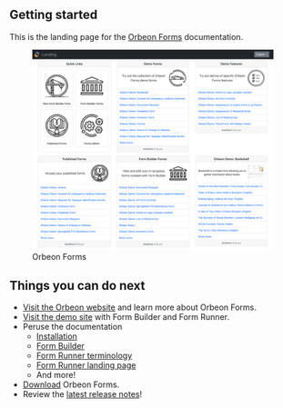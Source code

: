 ## Getting started

This is the landing page for the [Orbeon Forms](https://www.orbeon.com/) documentation.

<figure>
    <picture>
        <img src="/form-runner/images/landing-form-data-card.png">
    </picture>
    <figcaption>Orbeon Forms</figcaption>
</figure>

## Things you can do next

- [Visit the Orbeon website](https://www.orbeon.com/) and learn more about Orbeon Forms.
- [Visit the demo site](https://demo.orbeon.com/demo/) with Form Builder and Form Runner.
- Peruse the documentation
    - [Installation](installation/README.md)
    - [Form Builder](form-builder/README.md)
    - [Form Runner terminology](form-runner/overview/terminology.md)
    - [Form Runner landing page](form-runner/feature/landing-page.md)
    - And more!
- [Download](https://www.orbeon.com/download) Orbeon Forms.
- Review the [latest release notes](/release-notes/orbeon-forms-2024.1.md)!